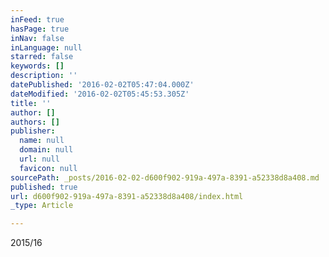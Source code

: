 ```yaml
---
inFeed: true
hasPage: true
inNav: false
inLanguage: null
starred: false
keywords: []
description: ''
datePublished: '2016-02-02T05:47:04.000Z'
dateModified: '2016-02-02T05:45:53.305Z'
title: ''
author: []
authors: []
publisher:
  name: null
  domain: null
  url: null
  favicon: null
sourcePath: _posts/2016-02-02-d600f902-919a-497a-8391-a52338d8a408.md
published: true
url: d600f902-919a-497a-8391-a52338d8a408/index.html
_type: Article

---
```

2015/16